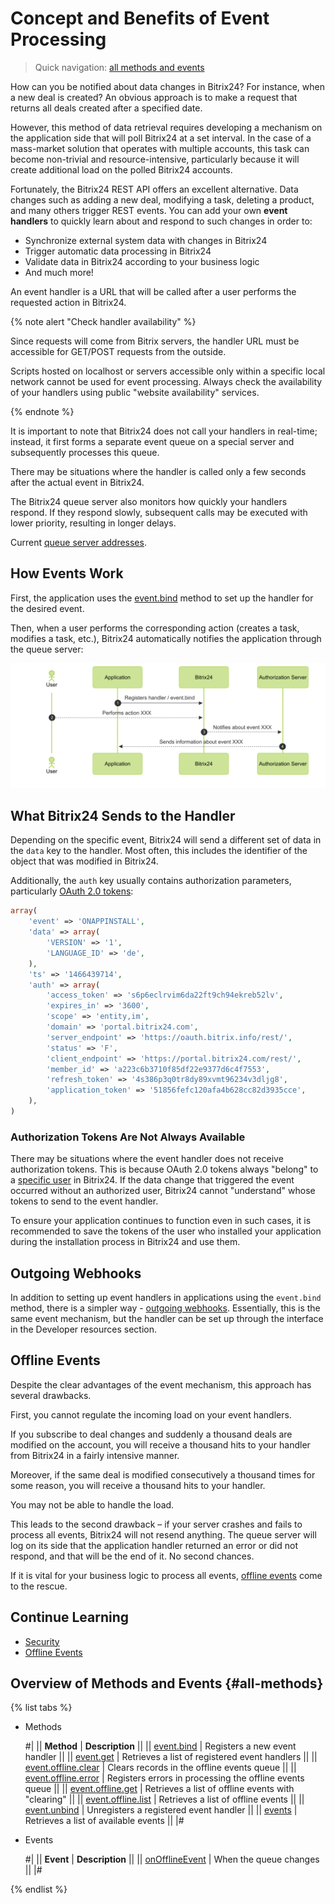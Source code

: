 # Concept and Benefits of Event Processing

> Quick navigation: [all methods and events](#all-methods)

How can you be notified about data changes in Bitrix24? For instance, when a new deal is created? An obvious approach is to make a request that returns all deals created after a specified date.

However, this method of data retrieval requires developing a mechanism on the application side that will poll Bitrix24 at a set interval. In the case of a mass-market solution that operates with multiple accounts, this task can become non-trivial and resource-intensive, particularly because it will create additional load on the polled Bitrix24 accounts.

Fortunately, the Bitrix24 REST API offers an excellent alternative. Data changes such as adding a new deal, modifying a task, deleting a product, and many others trigger REST events. You can add your own **event handlers** to quickly learn about and respond to such changes in order to:

- Synchronize external system data with changes in Bitrix24
- Trigger automatic data processing in Bitrix24
- Validate data in Bitrix24 according to your business logic
- And much more!

An event handler is a URL that will be called after a user performs the requested action in Bitrix24.

{% note alert "Check handler availability" %}

Since requests will come from Bitrix servers, the handler URL must be accessible for GET/POST requests from the outside.

Scripts hosted on localhost or servers accessible only within a specific local network cannot be used for event processing. Always check the availability of your handlers using public "website availability" services.

{% endnote %}

It is important to note that Bitrix24 does not call your handlers in real-time; instead, it first forms a separate event queue on a special server and subsequently processes this queue.

There may be situations where the handler is called only a few seconds after the actual event in Bitrix24.

The Bitrix24 queue server also monitors how quickly your handlers respond. If they respond slowly, subsequent calls may be executed with lower priority, resulting in longer delays.

Current [queue server addresses](../../settings/cloud-and-on-premise/network-access.md).

## How Events Work

First, the application uses the [event.bind](event-bind.md) method to set up the handler for the desired event.

Then, when a user performs the corresponding action (creates a task, modifies a task, etc.), Bitrix24 automatically notifies the application through the queue server:

![How Events Work](./_images/how_events_work.png "How Events Work")

## What Bitrix24 Sends to the Handler

Depending on the specific event, Bitrix24 will send a different set of data in the `data` key to the handler. Most often, this includes the identifier of the object that was modified in Bitrix24.

Additionally, the `auth` key usually contains authorization parameters, particularly [OAuth 2.0 tokens](../../settings/oauth/index.md):

```php
array(
    'event' => 'ONAPPINSTALL',
    'data' => array(
        'VERSION' => '1',
        'LANGUAGE_ID' => 'de',
    ),
    'ts' => '1466439714',
    'auth' => array(
        'access_token' => 's6p6eclrvim6da22ft9ch94ekreb52lv',
        'expires_in' => '3600',
        'scope' => 'entity,im',
        'domain' => 'portal.bitrix24.com',
        'server_endpoint' => 'https://oauth.bitrix.info/rest/',
        'status' => 'F',
        'client_endpoint' => 'https://portal.bitrix24.com/rest/',
        'member_id' => 'a223c6b3710f85df22e9377d6c4f7553',
        'refresh_token' => '4s386p3q0tr8dy89xvmt96234v3dljg8',
        'application_token' => '51856fefc120afa4b628cc82d3935cce',
    ),
)
```

### Authorization Tokens Are Not Always Available

There may be situations where the event handler does not receive authorization tokens. This is because OAuth 2.0 tokens always "belong" to a [specific user](../../settings/oauth/index.md) in Bitrix24. If the data change that triggered the event occurred without an authorized user, Bitrix24 cannot "understand" whose tokens to send to the event handler.

To ensure your application continues to function even in such cases, it is recommended to save the tokens of the user who installed your application during the installation process in Bitrix24 and use them.

## Outgoing Webhooks

In addition to setting up event handlers in applications using the `event.bind` method, there is a simpler way - [outgoing webhooks](../../local-integrations/local-webhooks.md). Essentially, this is the same event mechanism, but the handler can be set up through the interface in the Developer resources section.

## Offline Events

Despite the clear advantages of the event mechanism, this approach has several drawbacks.

First, you cannot regulate the incoming load on your event handlers.

If you subscribe to deal changes and suddenly a thousand deals are modified on the account, you will receive a thousand hits to your handler from Bitrix24 in a fairly intensive manner.

Moreover, if the same deal is modified consecutively a thousand times for some reason, you will receive a thousand hits to your handler.

You may not be able to handle the load.

This leads to the second drawback – if your server crashes and fails to process all events, Bitrix24 will not resend anything. The queue server will log on its side that the application handler returned an error or did not respond, and that will be the end of it. No second chances.

If it is vital for your business logic to process all events, [offline events](offline-events.md) come to the rescue.

## Continue Learning

- [Security](safe-event-handlers.md)
- [Offline Events](offline-events.md)

## Overview of Methods and Events {#all-methods}

{% list tabs %}

- Methods

    #|
    || **Method** | **Description** ||
    || [event.bind](./event-bind.md) | Registers a new event handler ||
    || [event.get](./event-get.md) | Retrieves a list of registered event handlers ||
    || [event.offline.clear](./event-offline-clear.md) | Clears records in the offline events queue ||
    || [event.offline.error](./event-offline-error.md) | Registers errors in processing the offline events queue ||
    || [event.offline.get](./event-offline-get.md) | Retrieves a list of offline events with "clearing" ||
    || [event.offline.list](./event-offline-list.md) | Retrieves a list of offline events ||
    || [event.unbind](./event-unbind.md) | Unregisters a registered event handler ||
    || [events](./events.md) | Retrieves a list of available events ||
    |#

- Events

    #|
    || **Event** | **Description** ||
    || [onOfflineEvent](./on-offline-event.md) | When the queue changes ||
    |#

{% endlist %}